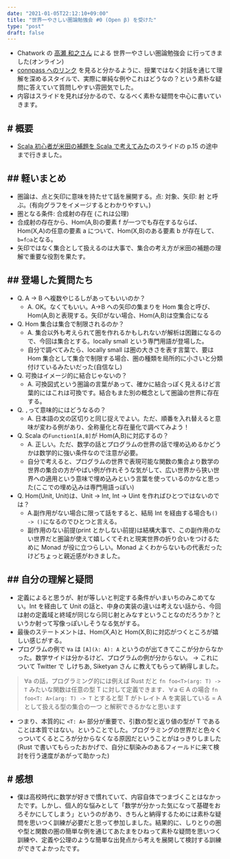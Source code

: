 ```yaml
---
date: "2021-01-05T22:12:10+09:00"
title: "世界一やさしい圏論勉強会 #0 (Open β) を受けた"
type: "post"
draft: false
---
```


- Chatwork の [高瀬 和之さん](https://twitter.com/guvalif) による 世界一やさしい圏論勉強会 に行ってきました(オンライン)
- [connpass へのリンク](https://chatwork.connpass.com/event/196423/) を見ると分かるように、授業ではなく対話を通じて理解を深めるスタイルで、実際に単純な例やこれはどうなの？という素朴な疑問に答えていて質問しやすい雰囲気でした。
- 内容はスライドを見れば分かるので、なるべく素朴な疑問を中心に書いていきます。

## # 概要

- [Scala 初心者が米田の補題を Scala で考えてみた](https://www.slideshare.net/100005930379759/scala-scala)のスライドの p.15 の途中まで行きました。

## ## 軽いまとめ

- 圏論は、点と矢印に意味を持たせて話を展開する。点: 対象、矢印: 射 と呼ぶ。(有向グラフをイメージするとわかりやすい。)
- 圏となる条件: 合成射の存在 (これは公理)
- 合成射の存在から、Hom(A,B)の要素 f が一つでも存在するならば、Hom(X,A)の任意の要素 a について、Hom(X,B)のある要素 b が存在して、`b=f○a`となる。
- 矢印ではなく集合として扱えるのは大事で、集合の考え方が米田の補題の理解で重要な役割を果たす。

## ## 登場した質問たち

- Q. A -> B へ複数やじるしがあってもいいのか？
  - A. OK。なくてもいい。A->B への矢印の集まりを Hom 集合と呼び、Hom(A,B)と表現する。矢印がない場合、Hom(A,B)は空集合になる
- Q. Hom 集合は集合で制限されるのか？
  - A. 集合以外も考えられて圏を作れるかもしれないが解析は困難になるので、今回は集合とする。locally small という専門用語が登場した。
  - 自分で調べてみたら、locally small は圏の大きさを表す言葉で、要は Hom 集合として集合で制限する場合、圏の種類を局所的に小さいと分類付けているみたいだった(自信なし)
- Q. 可換はイメージ的に結合じゃないの？
  - A. 可換図式という圏論の言葉があって、確かに結合っぽく見えるけど言葉的にはこれは可換です。結合もまた別の概念として圏論の世界に存在する。
- Q. `,`って意味的にはどうなるの？
  - A. 日本語の文の区切りと同じ捉えでよい。ただ、順番を入れ替えると意味が変わる例があり、全称量化と存在量化で調べてみよう！
- Q. Scala の`Function1[A,B]`が Hom(A,B)に対応するの？
  - A. 正しい。ただ、数学の話とプログラムの世界の話で埋め込めるかどうかは数学的に強い条件なので注意が必要。
  - 自分で考えると、プログラムの世界で表現可能な関数の集合より数学の世界の集合の方がやばい例が作れそうな気がして、広い世界から狭い世界への適用という意味で埋め込みという言葉を使っているのかなと思った(ここでの埋め込みは専門用語っぽい)
- Q. Hom(Unit, Unit)は、Unit -> Int, Int -> Uint を作ればひとつではないのでは？
  - A.副作用がない場合に限って話をすると、結局 Int を経由する場合も`() -> ()`になるのでひとつと言える。
  - 副作用のない前提(print とかしない前提)は結構大事で、この副作用のない世界だと圏論が使えて嬉しくてそれと現実世界の折り合いをつけるために Monad が役に立つらしい。Monad よくわからないもの代表だったけどちょっと親近感がわきました。

## ## 自分の理解と疑問

- 定義によると思うが、射が等しいと判定する条件がいまいちのみこめてない。Int を経由して Unit の話と、中身の実装の違いは考えない話から、今回は射の定義域と終域が同じなら同じ射とみなすということなのだろうか？というか射って写像っぽいしそうなる気がする。
- 最後のステートメントは、Hom(X,A)と Hom(X,B)に対応がつくところが嬉しい感じがする。
- プログラムの例で `∀a` は `[A](λ: A): A` というのが出てきてここが分からなかった。数学サイドは分かるけど、プログラムの例が分からない。 → これについて Twitter で しけちあ, Siketyan さん に教えてもらって納得しました。

> ∀a の話，プログラミング的には例えば Rust だと `fn foo<T>(arg: T) -> T` みたいな関数は任意の型 T に対して定義できます．∀a ∈ A の場合 `fn foo<T: A>(arg: T) -> T` とすると型 T がトレイト A を実装している = A として扱える型の集合の一つ と解釈できるかなと思います

- つまり、本質的に `<T: A>` 部分が重要で、引数の型と返り値の型が T であることは本質ではない。ということでした。プログラミングの世界だと色々くっついてくるところが分からなくなる原因だということがはっきりしました(Rust で書いてもらったおかげで、自分に馴染みのあるフィールドに来て検討を行う速度があがって助かった)

## # 感想

- 僕は高校時代に数学が好きで慣れていて、内容自体でつまづくことはなかったです。しかし、個人的な悩みとして「数学が分かった気になって基礎をおろそかにしてしまう」というのがあり、きちんと納得するためには素朴な疑問を思いつく訓練が必要だと思って参加しました。結果的に、しりとりの圏や型と関数の圏の簡単な例を通じてあたまをひねって素朴な疑問を思いつく訓練や、定義や公理のような簡単な出発点から考えを展開して検討する訓練ができてよかったです。
